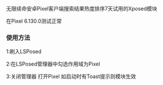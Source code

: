 无限续命安卓Pixel客户端搜索结果热度排序7天试用的Xposed模块

在Pixel 6.130.0测试正常

### 使用方法
1:刷入LSPosed

2:在LSPosed管理器中勾选作用域为Pixel

3:关闭管理器 打开Pixel 如启动时有Toast提示则模块生效
